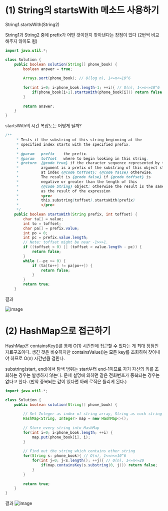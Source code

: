 # (1) String의 startsWith 메소드 사용하기

String1.startsWith(String2)

String1과 String2 중에 prefix가 어떤 것이던지 찾아낸다는 장점이 있다 (2번씩 비교해주지 않아도 됨)

```java
import java.util.*;

class Solution {
    public boolean solution(String[] phone_book) {
        boolean answer = true;
        
        Arrays.sort(phone_book); // O(log n), 1<=n<=10^6
        
        for(int i=0; i<phone_book.length-1; ++i){ // O(n), 1<=n<=10^6
            if(phone_book[i+1].startsWith(phone_book[i])) return false;
        }
        
        return answer;
    }
}
```
startsWith의 시간 복잡도는 어떻게 될까?

```java
/**
     * Tests if the substring of this string beginning at the
     * specified index starts with the specified prefix.
     *
     * @param   prefix    the prefix.
     * @param   toffset   where to begin looking in this string.
     * @return  {@code true} if the character sequence represented by the
     *          argument is a prefix of the substring of this object starting
     *          at index {@code toffset}; {@code false} otherwise.
     *          The result is {@code false} if {@code toffset} is
     *          negative or greater than the length of this
     *          {@code String} object; otherwise the result is the same
     *          as the result of the expression
     *          <pre>
     *          this.substring(toffset).startsWith(prefix)
     *          </pre>
     */
    public boolean startsWith(String prefix, int toffset) {
        char ta[] = value;
        int to = toffset;
        char pa[] = prefix.value;
        int po = 0;
        int pc = prefix.value.length;
        // Note: toffset might be near -1>>>1.
        if ((toffset < 0) || (toffset > value.length - pc)) {
            return false;
        }
        while (--pc >= 0) {
            if (ta[to++] != pa[po++]) {
                return false;
            }
        }
        return true;
    }
```

결과

![image](https://user-images.githubusercontent.com/84948636/160056287-f14ffe86-5078-4896-9fa9-8c8d6a843018.png)


# (2) HashMap으로 접근하기

HashMap은 containsKey()를 통해 O(1) 시간만에 접근할 수 있다는 게 최대 장점인 자료구조이다.
생긴 것은 비슷하지만 containsValue()는 모든 key를 조회하여 찾아내야 하므로 O(n) 시간만큼 걸린다.


substring(start, end)에서 탐색 범위는 start부터 end-1이므로 자기 자신의 키를 조회하는 경우는 발생하지 않는다.
문제 설명에 의하면 같은 전화번호가 중복되는 경우는 없다고 한다. (만약 중복되는 값이 있다면 아래 로직은 틀리게 된다.)

```java
import java.util.*;

class Solution {
    public boolean solution(String[] phone_book) {
        
        // Set Integer as index of string array, String as each string value
        HashMap<String, Integer> map = new HashMap<>();
        
        // Store every string into HashMap
        for(int i=0; i<phone_book.length; ++i) {
            map.put(phone_book[i], i);
        }
        
        // Find out the string which contains other string
        for(String s: phone_book){ // O(n), 1<=n<=10^6
            for(int j=0; j<s.length(); ++j){ // O(n), 1<=n<=20
                if(map.containsKey(s.substring(0, j))) return false; 
            }
        }
                
        return true;
    }
}
```

결과
![image](https://user-images.githubusercontent.com/84948636/160061885-0bdfd8e5-6cfc-4215-9e20-05d0046f0837.png)

